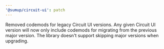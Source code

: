 ```yaml
---
'@sumup/circuit-ui': patch
---
```


Removed codemods for legacy Circuit UI versions. Any given Circuit UI version will now only include codemods for migrating from the previous major version. The library doesn't support skipping major versions when upgrading.
